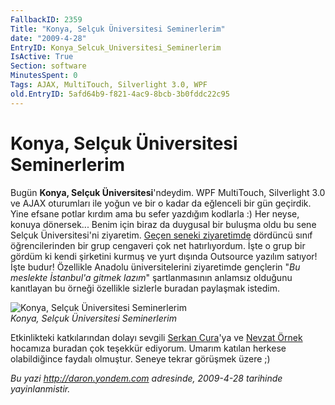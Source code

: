 ```yaml
---
FallbackID: 2359
Title: "Konya, Selçuk Üniversitesi Seminerlerim"
date: "2009-4-28"
EntryID: Konya_Selcuk_Universitesi_Seminerlerim
IsActive: True
Section: software
MinutesSpent: 0
Tags: AJAX, MultiTouch, Silverlight 3.0, WPF
old.EntryID: 5afd64b9-f821-4ac9-8bcb-3b0fddc22c95
---
```

# Konya, Selçuk Üniversitesi Seminerlerim
Bugün **Konya, Selçuk Üniversitesi**'ndeydim. WPF MultiTouch,
Silverlight 3.0 ve AJAX oturumları ile yoğun ve bir o kadar da eğlenceli
bir gün geçirdik. Yine efsane potlar kırdım ama bu sefer yazdığım
kodlarla :) Her neyse, konuya dönersek... Benim için biraz da duygusal
bir buluşma oldu bu sene Selçuk Üniversitesi'ni ziyaretim. [Geçen seneki
ziyaretimde](http://daron.yondem.com/tr/post/4dda503c-ba5e-4981-a1e6-df723d7469c6)
dördüncü sınıf öğrencilerinden bir grup cengaveri çok net hatırlıyordum.
İşte o grup bir gördüm ki kendi şirketini kurmuş ve yurt dışında
Outsource yazılım satıyor! İşte budur! Özellikle Anadolu
üniversitelerini ziyaretimde gençlerin "*Bu meslekte İstanbul'a gitmek
lazım*" şartlanmasının anlamsız olduğunu kanıtlayan bu örneği özellikle
sizlerle buradan paylaşmak istedim.

![Konya, Selçuk Üniversitesi
Seminerlerim](media/Konya_Selcuk_Universitesi_Seminerlerim/27042009_1.jpg)\
*Konya, Selçuk Üniversitesi Seminerlerim*

Etkinlikteki katkılarından dolayı sevgili [Serkan
Cura](http://www.serkancura.com/)'ya ve [Nevzat
Örnek](http://www.nevzarornek.com/) hocamıza buradan çok teşekkür
ediyorum. Umarım katılan herkese olabildiğince faydalı olmuştur. Seneye
tekrar görüşmek üzere ;)



*Bu yazi http://daron.yondem.com adresinde, 2009-4-28 tarihinde yayinlanmistir.*
